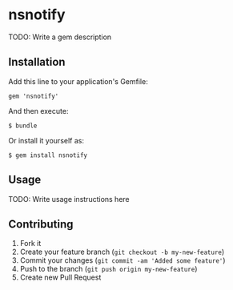 # nsnotify

TODO: Write a gem description

## Installation

Add this line to your application's Gemfile:

    gem 'nsnotify'

And then execute:

    $ bundle

Or install it yourself as:

    $ gem install nsnotify

## Usage

TODO: Write usage instructions here

## Contributing

1. Fork it
2. Create your feature branch (`git checkout -b my-new-feature`)
3. Commit your changes (`git commit -am 'Added some feature'`)
4. Push to the branch (`git push origin my-new-feature`)
5. Create new Pull Request
